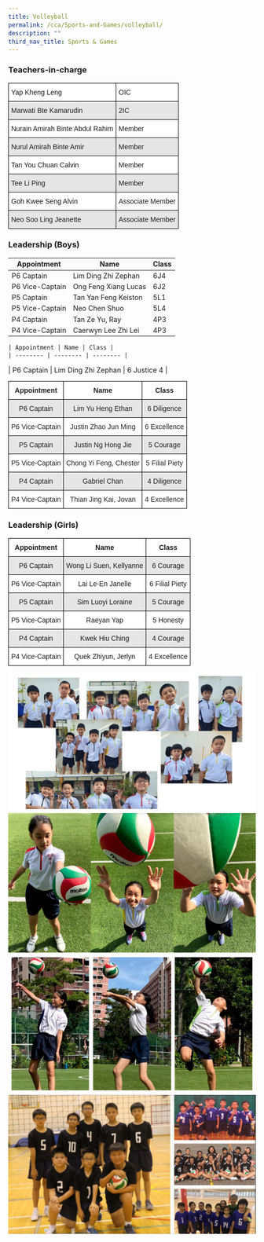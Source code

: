 ```yaml
---
title: Volleyball
permalink: /cca/Sports-and-Games/volleyball/
description: ""
third_nav_title: Sports & Games
---
```

### Teachers-in-charge
<style type="text/css">
.tg  {border-collapse:collapse;border-spacing:0;}
.tg td{border-color:black;border-style:solid;border-width:1px;font-family:Arial, sans-serif;font-size:14px;
  overflow:hidden;padding:10px 5px;word-break:normal;}
.tg th{border-color:black;border-style:solid;border-width:1px;font-family:Arial, sans-serif;font-size:14px;
  font-weight:normal;overflow:hidden;padding:10px 5px;word-break:normal;}
.tg .tg-bsu7{background-color:#E6E6E6;text-align:left;vertical-align:middle}
.tg .tg-zr06{background-color:#FFF;text-align:left;vertical-align:middle}
</style>
<table class="tg">
<thead>
  <tr>
    <th class="tg-zr06">Yap Kheng Leng</th>
    <th class="tg-zr06">OIC</th>
  </tr>
</thead>
<tbody>
  <tr>
    <td class="tg-bsu7">Marwati Bte Kamarudin</td>
    <td class="tg-bsu7">2IC</td>
  </tr>
  <tr>
    <td class="tg-zr06">Nurain Amirah Binte Abdul Rahim</td>
    <td class="tg-zr06">Member</td>
  </tr>
  <tr>
    <td class="tg-bsu7">Nurul Amirah Binte Amir</td>
    <td class="tg-bsu7">Member</td>
  </tr>
  <tr>
    <td class="tg-zr06">Tan You Chuan Calvin</td>
    <td class="tg-zr06">Member</td>
  </tr>
  <tr>
    <td class="tg-bsu7">Tee Li Ping</td>
    <td class="tg-bsu7">Member</td>
  </tr>
  <tr>
    <td class="tg-zr06">Goh Kwee Seng Alvin</td>
    <td class="tg-zr06">Associate Member</td>
  </tr>
  <tr>
    <td class="tg-bsu7">Neo Soo Ling Jeanette</td>
    <td class="tg-bsu7">Associate Member</td>
  </tr>
</tbody>
</table>



### Leadership (Boys)



| Appointment | Name | Class |
| -------- | -------- | -------- |
| P6 Captain     | Lim Ding Zhi Zephan    | 6J4     |
| P6 Vice-Captain     | Ong Feng Xiang Lucas    | 6J2     |
| P5 Captain     | Tan Yan Feng Keiston    | 5L1     |
| P5 Vice-Captain     | Neo Chen Shuo    | 5L4     |
| P4 Captain     | Tan Ze Yu, Ray   | 4P3     |
| P4 Vice-Captain     |   Caerwyn Lee Zhi Lei  | 4P3     |



	| Appointment | Name | Class |
	| -------- | -------- | -------- |

| P6 Captain    | Lim Ding Zhi Zephan | 6 Justice 4 |


<style type="text/css">
.tg  {border-collapse:collapse;border-spacing:0;}
.tg td{border-color:black;border-style:solid;border-width:1px;font-family:Arial, sans-serif;font-size:14px;
  overflow:hidden;padding:10px 5px;word-break:normal;}
.tg th{border-color:black;border-style:solid;border-width:1px;font-family:Arial, sans-serif;font-size:14px;
  font-weight:normal;overflow:hidden;padding:10px 5px;word-break:normal;}
.tg .tg-4ufn{background-color:#FFF;color:#222;font-weight:bold;text-align:center;vertical-align:top}
.tg .tg-gj5f{background-color:#E6E6E6;color:#222;text-align:center;vertical-align:middle}
.tg .tg-a3j2{background-color:#FFF;color:#222;text-align:center;vertical-align:middle}
</style>
<table class="tg">
<thead>
  <tr>
    <th class="tg-4ufn"><span style="font-weight:bold">Appointment</span></th>
    <th class="tg-4ufn"><span style="font-weight:bold">Name</span></th>
    <th class="tg-4ufn"><span style="font-weight:bold">Class</span></th>
  </tr>
</thead>
<tbody>
  <tr>
    <td class="tg-gj5f">P6 Captain</td>
    <td class="tg-gj5f">Lim Yu Heng Ethan</td>
    <td class="tg-gj5f">6 Diligence</td>
  </tr>
  <tr>
    <td class="tg-a3j2">P6 Vice-Captain</td>
    <td class="tg-a3j2">Justin Zhao Jun Ming</td>
    <td class="tg-a3j2">6 Excellence</td>
  </tr>
  <tr>
    <td class="tg-gj5f">P5 Captain</td>
    <td class="tg-gj5f">Justin Ng Hong Jie</td>
    <td class="tg-gj5f">5 Courage</td>
  </tr>
  <tr>
    <td class="tg-a3j2">P5 Vice-Captain</td>
    <td class="tg-a3j2">Chong Yi Feng, Chester</td>
    <td class="tg-a3j2">5 Filial Piety</td>
  </tr>
  <tr>
    <td class="tg-gj5f">P4 Captain</td>
    <td class="tg-gj5f">Gabriel Chan</td>
    <td class="tg-gj5f">4 Diligence</td>
  </tr>
  <tr>
    <td class="tg-a3j2">P4 Vice-Captain</td>
    <td class="tg-a3j2">Thian Jing Kai, Jovan</td>
    <td class="tg-a3j2">4 Excellence</td>
  </tr>
</tbody>
</table>

### Leadership (Girls)

<style type="text/css">
.tg  {border-collapse:collapse;border-spacing:0;}
.tg td{border-color:black;border-style:solid;border-width:1px;font-family:Arial, sans-serif;font-size:14px;
  overflow:hidden;padding:10px 5px;word-break:normal;}
.tg th{border-color:black;border-style:solid;border-width:1px;font-family:Arial, sans-serif;font-size:14px;
  font-weight:normal;overflow:hidden;padding:10px 5px;word-break:normal;}
.tg .tg-9hzb{background-color:#FFF;font-weight:bold;text-align:center;vertical-align:top}
.tg .tg-vgmr{background-color:#E6E6E6;text-align:center;vertical-align:middle}
.tg .tg-f4yw{background-color:#FFF;text-align:center;vertical-align:middle}
</style>
<table class="tg">
<thead>
  <tr>
    <th class="tg-9hzb"><span style="font-weight:bold">Appointment</span></th>
    <th class="tg-9hzb"><span style="font-weight:bold">Name</span></th>
    <th class="tg-9hzb"><span style="font-weight:bold">Class</span></th>
  </tr>
</thead>
<tbody>
  <tr>
    <td class="tg-vgmr">P6 Captain</td>
    <td class="tg-vgmr">Wong Li Suen, Kellyanne</td>
    <td class="tg-vgmr">6 Courage</td>
  </tr>
  <tr>
    <td class="tg-f4yw">P6 Vice-Captain</td>
    <td class="tg-f4yw">Lai Le-En Janelle</td>
    <td class="tg-f4yw">6 Filial Piety</td>
  </tr>
  <tr>
    <td class="tg-vgmr">P5 Captain</td>
    <td class="tg-vgmr">Sim Luoyi Loraine</td>
    <td class="tg-vgmr">5 Courage</td>
  </tr>
  <tr>
    <td class="tg-f4yw">P5 Vice-Captain</td>
    <td class="tg-f4yw">Raeyan Yap</td>
    <td class="tg-f4yw">5 Honesty</td>
  </tr>
  <tr>
    <td class="tg-vgmr">P4 Captain</td>
    <td class="tg-vgmr">Kwek Hiu Ching</td>
    <td class="tg-vgmr">4 Courage</td>
  </tr>
  <tr>
    <td class="tg-f4yw">P4 Vice-Captain</td>
    <td class="tg-f4yw">Quek Zhiyun, Jerlyn</td>
    <td class="tg-f4yw">4 Excellence</td>
  </tr>
</tbody>
</table>

![](/images/volleyball2021-01.jpg)
![](/images/volleyball2021-02-scaled.jpg)
![](/images/volleyball2021-03-scaled.jpg)
![](/images/volleyball2021-04-scaled.jpg)